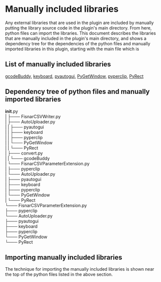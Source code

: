 # Manually included libraries
Any external libraries that are used in the plugin are included by manually
putting the library source code in the plugin's main directory. From here, python
files can import the libraries. This document describes the libraries that are
manually included in the plugin's main directory, and shows a dependency tree
for the dependencies of the python files and manually imported libraries in
this plugin, starting with the main file which is

## List of manually included libraries
[gcodeBuddy](https://github.com/Spenbert02/gcodeBuddy), [keyboard](https://github.com/boppreh/keyboard), [pyautogui](https://github.com/asweigart/pyautogui),
[PyGetWindow](https://github.com/asweigart/PyGetWindow), [pyperclip](https://github.com/asweigart/pyperclip), [PyRect](https://github.com/asweigart/PyRect)

## Dependency tree of python files and manually imported libraries
__init__.py  
|
├─── FisnarCSVWriter.py  
|    ├─── AutoUploader.py  
|    |    ├─── pyautogui  
|    |    ├─── keyboard  
|    |    ├─── pyperclip  
|    |    └─── PyGetWindow  
|    |         └─── PyRect  
|    ├─── convert.py  
|    |    └─── gcodeBuddy  
|    └─── FisnarCSVParameterExtension.py  
|         ├─── pyperclip  
|         └─── AutoUploader.py  
|              ├─── pyautogui  
|              ├─── keyboard  
|              ├─── pyperclip  
|              └─── PyGetWindow  
|                   └─── PyRect  
└─── FisnarCSVParameterExtension.py  
     ├─── pyperclip  
     └─── AutoUploader.py  
          ├─── pyautogui  
          ├─── keyboard  
          ├─── pyperclip  
          └─── PyGetWindow  
               └─── PyRect  

## Importing manually included libraries
The technique for importing the manually included libraries is shown near the
top of the python files listed in the above section.
